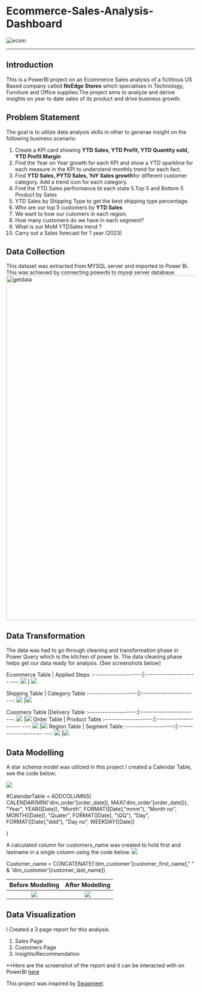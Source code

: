 # Ecommerce-Sales-Analysis-Dashboard
![ecom](https://github.com/OmobaCoder/Ecommerce-Analysis/assets/107421646/ae5641da-2266-4b63-8e13-01649d6eb5f9)

---

## Introduction
This is a PowerBI project on an Ecommerce Sales analysis of a fictitious US Based company called **NxEdge Stores** which specialises in Technology, Furniture and Office supplies.The project aims to analyze and derive insights on year to date sales of its product and drive business growth.


## Problem Statement
The goal is to utilize data analysis skills in other to generae insight on the following business scenario:
1. Create a KPI card showing **YTD Sales, YTD Profit, YTD Quantity sold, YTD Profit Margin**
2. Find the Year on Year growth for each KPI and show a YTD sparkline for each measure in the KPI to understand monthly trend for each fact.
3. Find **YTD Sales, PYTD Sales, YoY Sales growth**for different customer category. Add a trend icon for each category.
4. Find the YTD Sales performance bt each state
5.Top 5 and Bottom 5 Product by Sales
6. YTD Sales by Shipping Type to get the best shipping type percentage.
7. Who are our top 5 customers by **YTD Sales**
8. We want to how our cutomers in each region.
9. How many customers do we have in each segment?
10. What is our MoM YTDSales trend ?
11. Carry out a Sales forecast for 1 year (2023)

## Data Collection
This dataset was extracted from MYSQL server and imported to Power Bi. This was achieved by connecting powerbi to mysql server database.
<img width="918" alt="getdata" src="https://github.com/OmobaCoder/Ecommerce-Analysis/assets/107421646/badc7522-4521-464e-b1ee-beaa7a4e1c86">

## Data Transformation
The data was had to go through cleaning and transformation phase in Power Query which is the kitchen of power bi. The data cleaning phase helps get our data ready for analysis. [See screenshots below]

   Ecommerce Table    | Applied Steps
:--------------------:|:--------------------- ---:
![](FactTable.png)    | ![](applied_steps.png)

Shipping Table        | Category Table
:--------------------:|:--------------------- ---:
![](dim_shipping.png) |![](dim_category.png)

Cusomers Table             |Delivery Table
:--------------------:|:--------------------- ---:
![](dim_customer.png) |![](dim_delivery.png)
Order Table           | Product Table
:--------------------:|:--------------------- ---:
![](dim_order.png)    |![](dim_product.png)
Region Table          |    Segment Table
:--------------------:|:--------------------- ---:
![](dim_region.png)   |![](dim_segment.png)


## Data Modelling
A star schema model was utilized in this project
I created a Calendar Table, see the code below;

![](calendar_Table.png)

   #CalendarTable = 
   ADDCOLUMNS(
       CALENDAR(MIN('dim_order'[order_date]), MAX('dim_order'[order_date])),
       "Year", YEAR([Date]),
       "Month", FORMAT([Date],"mmm"),
       "Month no", MONTH([Date]),
       "Quater", FORMAT([Date], "\QQ"),
       "Day", FORMAT([Date],"ddd"),
       "Day no", WEEKDAY([Date])

   )
   
 A calculated column for customers_name was created to hold first and lastname in a single column using the code below.
 ![](Transform.png) 
 
 Customer_name = CONCATENATE('dim_customer'[customer_first_name]," " &  'dim_customer'[customer_last_name])


  Before Modelling          | After Modelling
:--------------------------:|:------------------------:
![](Before_Modelling.png)     |   ![](After_Modelling.png)



## Data Visualization
 I Created a 3 page report for this analysis.
 1. Sales Page
 2. Customers Page
 3. Insights/Recommendation

**Here are the screenshot of the report and it can be interacted with on PowerBI [here](https://tinyurl.com/5n94sckr)


This project was inspired by [Swapnjeet](https://www.linkedin.com/in/swapnjeet-s-58a673273)
